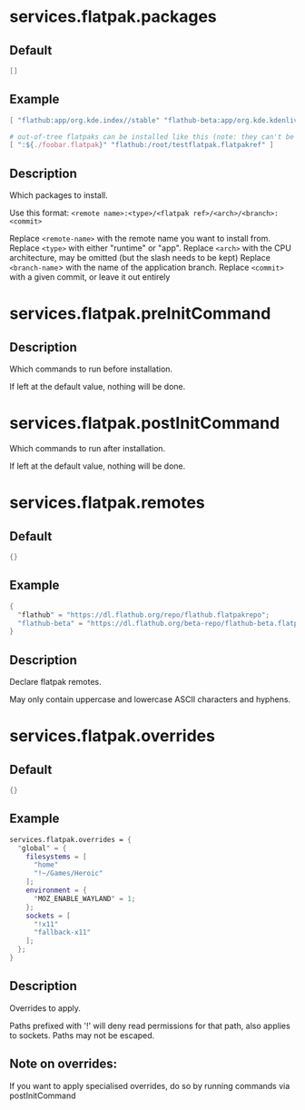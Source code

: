 # services.flatpak.**packages**
## Default
```nix
[]
```
## Example
```nix
[ "flathub:app/org.kde.index//stable" "flathub-beta:app/org.kde.kdenlive/x86_64/stable" ]

# out-of-tree flatpaks can be installed like this (note: they can't be a URL because flatpak doesn't like that)
[ ":${./foobar.flatpak}" "flathub:/root/testflatpak.flatpakref" ]
```
## Description
Which packages to install.

Use this format: `<remote name>:<type>/<flatpak ref>/<arch>/<branch>:<commit>`

Replace `<remote-name>` with the remote name you want to install from.
Replace `<type>` with either "runtime" or "app".
Replace `<arch>` with the CPU architecture, may be omitted (but the slash needs to be kept)
Replace `<branch-name`> with the name of the application branch.
Replace `<commit>` with a given commit, or leave it out entirely

# services.flatpak.**preInitCommand**
## Description
Which commands to run before installation.

If left at the default value, nothing will be done.

# services.flatpak.**postInitCommand**
Which commands to run after installation.

If left at the default value, nothing will be done.

# services.flatpak.**remotes**
## Default
```nix
{}
```
## Example
```nix
{
  "flathub" = "https://dl.flathub.org/repo/flathub.flatpakrepo";
  "flathub-beta" = "https://dl.flathub.org/beta-repo/flathub-beta.flatpakrepo";
}
```
## Description
Declare flatpak remotes.

May only contain uppercase and lowercase ASCII characters and hyphens.

# services.flatpak.**overrides**

## Default
```nix
{}
```

## Example
```nix
services.flatpak.overrides = {
  "global" = {
    filesystems = [
      "home"
      "!~/Games/Heroic"
    ];
    environment = {
      "MOZ_ENABLE_WAYLAND" = 1;
    };
    sockets = [
      "!x11"
      "fallback-x11"
    ];
  };
}
```

## Description
Overrides to apply.

Paths prefixed with '!' will deny read permissions for that path, also applies to sockets.
Paths may not be escaped.

## Note on overrides:

If you want to apply specialised overrides, do so by running commands via postInitCommand
